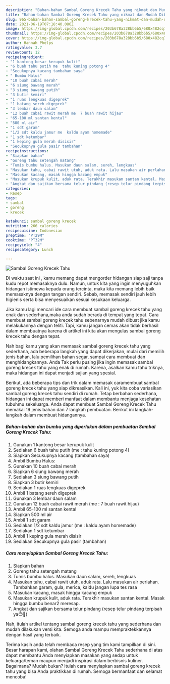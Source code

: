 ```yaml
---
description: "Bahan-bahan Sambal Goreng Krecek Tahu yang nikmat dan Mudah Dibuat"
title: "Bahan-bahan Sambal Goreng Krecek Tahu yang nikmat dan Mudah Dibuat"
slug: 965-bahan-bahan-sambal-goreng-krecek-tahu-yang-nikmat-dan-mudah-dibuat
date: 2021-06-19T07:18:40.086Z
image: https://img-global.cpcdn.com/recipes/203b678a328bb6b5/680x482cq70/sambal-goreng-krecek-tahu-foto-resep-utama.jpg
thumbnail: https://img-global.cpcdn.com/recipes/203b678a328bb6b5/680x482cq70/sambal-goreng-krecek-tahu-foto-resep-utama.jpg
cover: https://img-global.cpcdn.com/recipes/203b678a328bb6b5/680x482cq70/sambal-goreng-krecek-tahu-foto-resep-utama.jpg
author: Hannah Phelps
ratingvalue: 3.7
reviewcount: 12
recipeingredient:
- "1 kantong besar kerupuk kulit"
- "6 buah tahu putih me  tahu kuning potong 4"
- "Secukupnya kacang tambahan saya"
- " Bumbu Halus"
- "10 buah cabai merah"
- "6 siung bawang merah"
- "3 siung bawang putih"
- "3 butir kemiri"
- "1 ruas lengkuas digeprek"
- "1 batang sereh digeprek"
- "3 lembar daun salam"
- "12 buah cabai rawit merah me  7 buah rawit hijau"
- "65-100 ml santan kental"
- "500 ml air"
- "1 sdt garam"
- "1/2 sdt kaldu jamur me  kaldu ayam homemade"
- "1 sdt ketumbar"
- "1 keping gula merah disisir"
- "Secukupnya gula pasir tambahan"
recipeinstructions:
- "Siapkan bahan"
- "Goreng tahu setengah matang"
- "Tumis bumbu halus. Masukan daun salam, sereh, lengkuas"
- "Masukan tahu, cabai rawit utuh, aduk rata. Lalu masukan air perlahan. Tambahkan garam, gula, merica, kaldu jangan lupa tes rasa"
- "Masukan kacang, masak hingga kacang empuk"
- "Masukan krupuk kulit, aduk rata. Terakhir masukan santan kental. Masak hingga bumbu benar2 meresap."
- "Angkat dan sajikan bersama telur pindang (resep telur pindang terpisah ya😊🙏)"
categories:
- Resep
tags:
- sambal
- goreng
- krecek

katakunci: sambal goreng krecek 
nutrition: 266 calories
recipecuisine: Indonesian
preptime: "PT29M"
cooktime: "PT32M"
recipeyield: "4"
recipecategory: Lunch

---
```



![Sambal Goreng Krecek Tahu](https://img-global.cpcdn.com/recipes/203b678a328bb6b5/680x482cq70/sambal-goreng-krecek-tahu-foto-resep-utama.jpg)

Di waktu  saat ini , kamu memang dapat mengorder hidangan siap saji tanpa kudu repot memasaknya dulu. Namun, untuk kita yang ingin menyuguhkan hidangan istimewa kepada orang tercinta, maka kita memang lebih baik memasaknya dengan tangan sendiri. Sebab, memasak sendiri jauh lebih higienis serta bisa menyesuaikan sesuai kesukaan keluarga.

Jika kamu lagi mencari ide cara membuat sambal goreng krecek tahu yang enak dan sederhana,maka anda sudah berada di tempat yang tepat. Cara membuat sambal goreng krecek tahu  sebenarnya mudah dibuat jika kamu melakukannya dengan teliti. Tapi, kamu jangan cemas akan tidak berhasil dalam membuatnya 
karena di artikel ini kita akan mengulas sambal goreng krecek tahu dengan tepat.  



Nah bagi kamu yang akan memasak sambal goreng krecek tahu yang sederhana, ada beberapa langkah yang dapat dikerjakan, mulai dari memilih jenis bahan, lalu pemilihan bahan segar, sampai cara membuat dan menghidangkannya. Anda Tak perlu pusing jika ingin memasak sambal goreng krecek tahu yang enak di rumah. Karena, asalkan kamu  tahu triknya, maka hidangan ini dapat menjadi sajian yang spesial.

Berikut, ada beberapa tips dan trik dalam memasak caramembuat sambal goreng krecek tahu yang siap dikreasikan. Kali ini, yuk kita coba variasikan sambal goreng krecek tahu sendiri di rumah. Tetap berbahan sederhana, hidangan ini dapat memberi manfaat dalam membantu menjaga kesehatan tubuhmu sekeluarga. Anda dapat membuat Sambal Goreng Krecek Tahu memakai 19 jenis bahan dan 7 langkah pembuatan. Berikut ini langkah-langkah dalam membuat hidangannya.

<!--inarticleads1-->

##### Bahan-bahan dan bumbu yang diperlukan dalam pembuatan Sambal Goreng Krecek Tahu:

1. Gunakan 1 kantong besar kerupuk kulit
1. Sediakan 6 buah tahu putih (me : tahu kuning potong 4)
1. Siapkan Secukupnya kacang (tambahan saya)
1. Ambil  Bumbu Halus:
1. Gunakan 10 buah cabai merah
1. Siapkan 6 siung bawang merah
1. Sediakan 3 siung bawang putih
1. Siapkan 3 butir kemiri
1. Sediakan 1 ruas lengkuas digeprek
1. Ambil 1 batang sereh digeprek
1. Gunakan 3 lembar daun salam
1. Gunakan 12 buah cabai rawit merah (me : 7 buah rawit hijau)
1. Ambil 65-100 ml santan kental
1. Siapkan 500 ml air
1. Ambil 1 sdt garam
1. Sediakan 1/2 sdt kaldu jamur (me : kaldu ayam homemade)
1. Sediakan 1 sdt ketumbar
1. Ambil 1 keping gula merah disisir
1. Sediakan Secukupnya gula pasir (tambahan)




<!--inarticleads2-->

##### Cara menyiapkan Sambal Goreng Krecek Tahu:

1. Siapkan bahan
1. Goreng tahu setengah matang
1. Tumis bumbu halus. Masukan daun salam, sereh, lengkuas
1. Masukan tahu, cabai rawit utuh, aduk rata. Lalu masukan air perlahan. Tambahkan garam, gula, merica, kaldu jangan lupa tes rasa
1. Masukan kacang, masak hingga kacang empuk
1. Masukan krupuk kulit, aduk rata. Terakhir masukan santan kental. Masak hingga bumbu benar2 meresap.
1. Angkat dan sajikan bersama telur pindang (resep telur pindang terpisah ya😊🙏)




Nah, itulah artikel tentang  sambal goreng krecek tahu  yang sederhana dan mudah dilakukan versi kita. Semoga anda mampu mempraktekkannya dengan hasil yang terbaik. 

Terima kasih anda telah membaca resep yang tim kami tampilkan di sini. Besar harapan kami, olahan  Sambal Goreng Krecek Tahu sederhana di atas dapat membantu Anda menyiapkan masakan yang sedap untuk keluarga/teman maupun menjadi inspirasi dalam berbisnis kuliner. Bagaimana? Mudah bukan? Itulah cara menyiapkan sambal goreng krecek tahu yang bisa Anda praktikkan di rumah. Semoga bermanfaat dan selamat mencoba!


